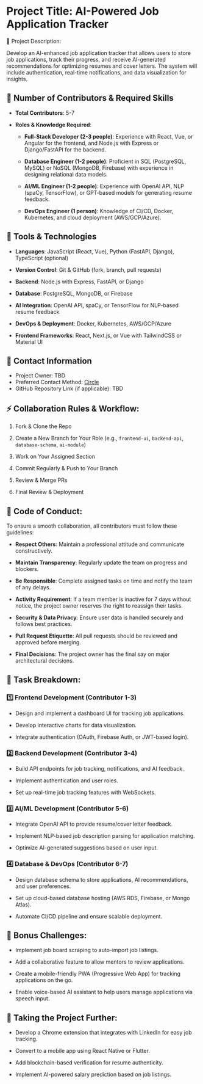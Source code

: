 # Project Title: **AI-Powered Job Application Tracker**

📌 Project Description:

Develop an AI-enhanced job application tracker that allows users to store job applications, track their progress, and receive AI-generated recommendations for optimizing resumes and cover letters. The system will include authentication, real-time notifications, and data visualization for insights.

## 👥 Number of Contributors & Required Skills

- **Total Contributors**: 5-7

- **Roles & Knowledge Required**:

  - **Full-Stack Developer (2-3 people)**: Experience with React, Vue, or Angular for the frontend, and Node.js with Express or Django/FastAPI for the backend.

  - **Database Engineer (1-2 people)**: Proficient in SQL (PostgreSQL, MySQL) or NoSQL (MongoDB, Firebase) with experience in designing relational data models.

  - **AI/ML Engineer (1-2 people)**: Experience with OpenAI API, NLP (spaCy, TensorFlow), or GPT-based models for generating resume feedback.

  - **DevOps Engineer (1 person)**: Knowledge of CI/CD, Docker, Kubernetes, and cloud deployment (AWS/GCP/Azure).

## 🔧 Tools & Technologies

- **Languages**: JavaScript (React, Vue), Python (FastAPI, Django), TypeScript (optional)

- **Version Control**: Git & GitHub (fork, branch, pull requests)

- **Backend**: Node.js with Express, FastAPI, or Django

- **Database**: PostgreSQL, MongoDB, or Firebase

- **AI Integration**: OpenAI API, spaCy, or TensorFlow for NLP-based resume feedback

- **DevOps & Deployment**: Docker, Kubernetes, AWS/GCP/Azure

- **Frontend Frameworks**: React, Next.js, or Vue with TailwindCSS or Material UI

## 📩 Contact Information

- Project Owner: TBD
- Preferred Contact Method: [Circle](https://community.codecademy.com/u/8e235244)
- GitHub Repository Link (if applicable): TBD

## ⚡ Collaboration Rules & Workflow:

1. Fork & Clone the Repo

2. Create a New Branch for Your Role (e.g., `frontend-ui`, `backend-api`, `database-schema`, `ai-module`)

3. Work on Your Assigned Section

4. Commit Regularly & Push to Your Branch

5. Review & Merge PRs

6. Final Review & Deployment

## 📜 Code of Conduct:

To ensure a smooth collaboration, all contributors must follow these guidelines:

- **Respect Others**: Maintain a professional attitude and communicate constructively.

- **Maintain Transparency**: Regularly update the team on progress and blockers.

- **Be Responsible**: Complete assigned tasks on time and notify the team of any delays.

- **Activity Requirement**: If a team member is inactive for 7 days without notice, the project owner reserves the right to reassign their tasks.

- **Security & Data Privacy**: Ensure user data is handled securely and follows best practices.

- **Pull Request Etiquette**: All pull requests should be reviewed and approved before merging.

- **Final Decisions**: The project owner has the final say on major architectural decisions.

## 📝 Task Breakdown:

### 1️⃣ Frontend Development (Contributor 1-3)

- Design and implement a dashboard UI for tracking job applications.

- Develop interactive charts for data visualization.

- Integrate authentication (OAuth, Firebase Auth, or JWT-based login).

### 2️⃣ Backend Development (Contributor 3-4)

- Build API endpoints for job tracking, notifications, and AI feedback.

- Implement authentication and user roles.

- Set up real-time job tracking features with WebSockets.

### 3️⃣ AI/ML Development (Contributor 5-6)

- Integrate OpenAI API to provide resume/cover letter feedback.

- Implement NLP-based job description parsing for application matching.

- Optimize AI-generated suggestions based on user input.

### 4️⃣ Database & DevOps (Contributor 6-7)

- Design database schema to store applications, AI recommendations, and user preferences.

- Set up cloud-based database hosting (AWS RDS, Firebase, or Mongo Atlas).

- Automate CI/CD pipeline and ensure scalable deployment.

## 🎯 Bonus Challenges:

- Implement job board scraping to auto-import job listings.

- Add a collaborative feature to allow mentors to review applications.

- Create a mobile-friendly PWA (Progressive Web App) for tracking applications on the go.

- Enable voice-based AI assistant to help users manage applications via speech input.

## 🚀 Taking the Project Further:

- Develop a Chrome extension that integrates with LinkedIn for easy job tracking.

- Convert to a mobile app using React Native or Flutter.

- Add blockchain-based verification for resume authenticity.

- Implement AI-powered salary prediction based on job listings.
